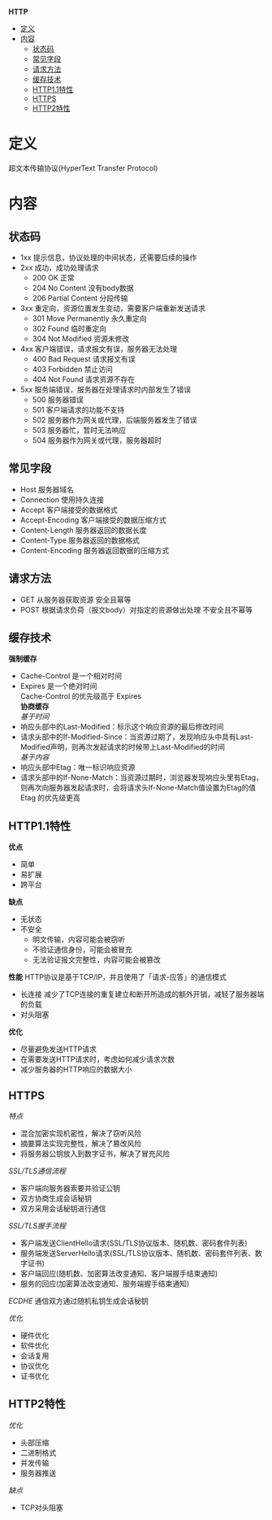 **HTTP**
- [定义](#定义)
- [内容](#内容)
  - [状态码](#状态码)
  - [常见字段](#常见字段)
  - [请求方法](#请求方法)
  - [缓存技术](#缓存技术)
  - [HTTP1.1特性](#http11特性)
  - [HTTPS](#https)
  - [HTTP2特性](#http2特性)

# 定义 #
超文本传输协议(HyperText Transfer Protocol)

# 内容 #
## 状态码 ##
- 1xx 提示信息，协议处理的中间状态，还需要后续的操作
- 2xx 成功，成功处理请求
  - 200 OK 正常
  - 204 No Content 没有body数据
  - 206 Partial Content 分段传输
- 3xx 重定向，资源位置发生变动，需要客户端重新发送请求
  - 301 Move Permanently 永久重定向 
  - 302 Found 临时重定向
  - 304 Not Modified 资源未修改
- 4xx 客户端错误，请求报文有误，服务器无法处理
  - 400 Bad Request 请求报文有误
  - 403 Forbidden 禁止访问
  - 404 Not Found 请求资源不存在
- 5xx 服务端错误，服务器在处理请求时内部发生了错误
  - 500 服务器错误 
  - 501 客户端请求的功能不支持
  - 502 服务器作为网关或代理，后端服务器发生了错误
  - 503 服务器忙，暂时无法响应
  - 504 服务器作为网关或代理，服务器超时
 
## 常见字段 ###
- Host 服务器域名
- Connection 使用持久连接
- Accept 客户端接受的数据格式
- Accept-Encoding 客户端接受的数据压缩方式
- Content-Length 服务器返回的数据长度
- Content-Type 服务器返回的数据格式
- Content-Encoding 服务器返回数据的压缩方式

## 请求方法 ##
- GET 从服务器获取资源 安全且幂等
- POST 根据请求负荷（报文body）对指定的资源做出处理 不安全且不幂等
  
## 缓存技术 ##  
**强制缓存**
- Cache-Control 是一个相对时间
- Expires 是一个绝对时间  
Cache-Control 的优先级高于 Expires  
**协商缓存**  
*基于时间*  
- 响应头部中的Last-Modified：标示这个响应资源的最后修改时间
- 请求头部中的If-Modified-Since：当资源过期了，发现响应头中具有Last-Modified声明，则再次发起请求的时候带上Last-Modified的时间  
*基于内容*
- 响应头部中Etag：唯一标识响应资源
- 请求头部中的If-None-Match：当资源过期时，浏览器发现响应头里有Etag，则再次向服务器发起请求时，会将请求头If-None-Match值设置为Etag的值  
Etag 的优先级更高  

## HTTP1.1特性 ##
**优点**  
- 简单 
- 易扩展
- 跨平台
    
**缺点**  
- 无状态
- 不安全
  - 明文传输，内容可能会被窃听
  - 不验证通信身份，可能会被冒充
  - 无法验证报文完整性，内容可能会被篡改

**性能**
HTTP协议是基于TCP/IP，并且使用了「请求-应答」的通信模式  
- 长连接 减少了TCP连接的重复建立和断开所造成的额外开销，减轻了服务器端的负载
- 对头阻塞

**优化**  
- 尽量避免发送HTTP请求
- 在需要发送HTTP请求时，考虑如何减少请求次数
- 减少服务器的HTTP响应的数据大小


## HTTPS ##
*特点*  
- 混合加密实现机密性，解决了窃听风险
- 摘要算法实现完整性，解决了篡改风险
- 将服务器公钥放入到数字证书，解决了冒充风险  

*SSL/TLS通信流程*  
- 客户端向服务器索要并验证公钥
- 双方协商生成会话秘钥
- 双方采用会话秘钥进行通信

*SSL/TLS握手流程*  
- 客户端发送ClientHello请求(SSL/TLS协议版本、随机数、密码套件列表)
- 服务端发送ServerHello请求(SSL/TLS协议版本、随机数、密码套件列表、数字证书)
- 客户端回应(随机数、加密算法改变通知、客户端握手结束通知)
- 服务的回应(加密算法改变通知、服务端握手结束通知)

*ECDHE*
通信双方通过随机私钥生成会话秘钥  

*优化*
- 硬件优化
- 软件优化
- 会话复用
- 协议优化
- 证书优化

## HTTP2特性 ##
*优化*
- 头部压缩
- 二进制格式
- 并发传输
- 服务器推送  

*缺点*
- TCP对头阻塞


  